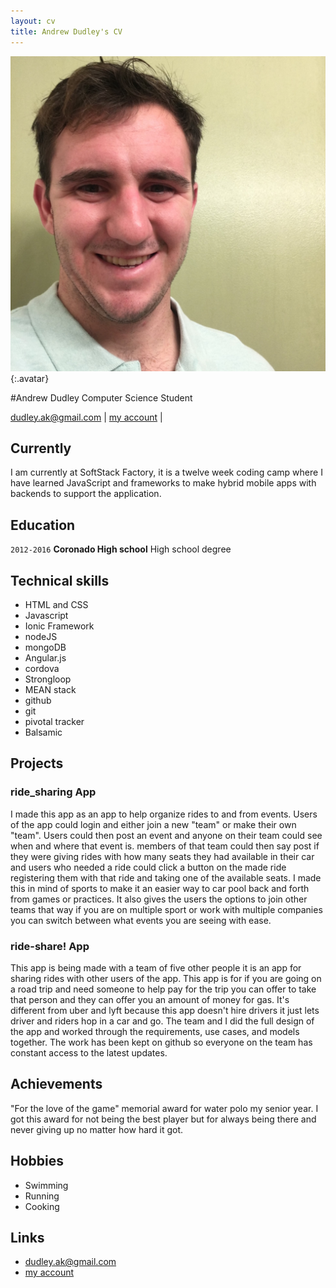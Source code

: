 ```yaml
---
layout: cv
title: Andrew Dudley's CV
---
```


![Andrew](./media/andrewup.png){:.avatar}

#Andrew Dudley
Computer Science Student

<div id="webaddress">
<a href="mailto:">dudley.ak@gmail.com</a>
|
<i class="fa fa-github"></i> <a href="http://github.com/adudleyssf">my account</a>
|

</div>


## Currently

I am currently at SoftStack Factory, it is a twelve week coding camp where I have learned JavaScript and frameworks to make hybrid mobile apps with backends to support the application.

## Education
`2012-2016`
__Coronado High school__   High school degree


## Technical skills

* HTML and CSS
* Javascript
* Ionic Framework
* nodeJS
* mongoDB
* Angular.js
* cordova
* Strongloop
* MEAN stack
* github
* git
* pivotal tracker
* Balsamic


## Projects

### ride_sharing App

I made this app as an app to help organize rides to and from events.  Users of the app could login and either join a new "team" or make their own "team".
Users could then post an event and anyone on their team could see when and where that event is. members of that team could then say post if they were giving rides 
with how many seats they had available in their car and users who needed a ride could click a button on the made ride registering them with that ride and 
taking one of the available seats.  I made this in mind of sports to make it an easier way to car pool back and forth from games or practices.  It also gives the users
the options to join other teams that way if you are on multiple sport or work with multiple companies you can switch between what events you are seeing with ease.

### ride-share! App
This app is being made with a team of five other people it is an app for sharing rides with other users of the app.  This app is for if you are going on a road trip and need someone to help pay for the trip you
can offer to take that person and they can offer you an amount of money for gas.  It's different from uber and lyft because this app doesn't hire drivers it just lets driver and riders hop in a car and go. 
The team and I did the full design of the app and worked through the requirements, use cases, and models together.  The work has been kept on github so everyone on the team has constant access to the latest updates.

## Achievements

"For the love of the game" memorial award for water polo my senior year.  I got this award for not being the best player but for always being there and never giving up no matter how hard it got.


## Hobbies

* Swimming 
* Running
* Cooking


## Links

* <i class="fa fa-envelope"></i> <a href="mailto:">dudley.ak@gmail.com</a><br />
* <i class="fa fa-github"></i> <a href="http://github.com/adudleyssf">my account</a><br />

